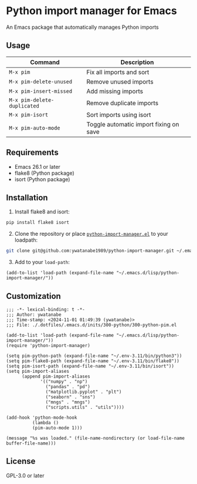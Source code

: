 # Python import manager for Emacs

An Emacs package that automatically manages Python imports

## Usage

| Command | Description |
|---------|-------------|
| `M-x pim` | Fix all imports and sort |
| `M-x pim-delete-unused` | Remove unused imports |
| `M-x pim-insert-missed` | Add missing imports |
| `M-x pim-delete-duplicated` | Remove duplicate imports |
| `M-x pim-isort` | Sort imports using isort |
| `M-x pim-auto-mode` | Toggle automatic import fixing on save |

## Requirements

- Emacs 26.1 or later
- flake8 (Python package)
- isort (Python package)

## Installation

1. Install flake8 and isort:
```bash
pip install flake8 isort
```

2. Clone the repository or place [`python-import-manager.el`](python-import-manager.el) to your loadpath:
```bash
git clone git@github.com:ywatanabe1989/python-import-manager.git ~/.emacs.d/lisp/python-import-manager
```

3. Add to your `load-path`:
```elisp
(add-to-list 'load-path (expand-file-name "~/.emacs.d/lisp/python-import-manager/"))
```

## Customization

```elisp
;;; -*- lexical-binding: t -*-
;;; Author: ywatanabe
;;; Time-stamp: <2024-11-01 01:49:39 (ywatanabe)>
;;; File: ./.dotfiles/.emacs.d/inits/300-python/300-python-pim.el

(add-to-list 'load-path (expand-file-name "~/.emacs.d/lisp/python-import-manager/"))
(require 'python-import-manager)

(setq pim-python-path (expand-file-name "~/.env-3.11/bin/python3"))
(setq pim-flake8-path (expand-file-name "~/.env-3.11/bin/flake8"))
(setq pim-isort-path (expand-file-name "~/.env-3.11/bin/isort"))
(setq pim-import-aliases
      (append pim-import-aliases
             '(("numpy" . "np")
               ("pandas" . "pd")
               ("matplotlib.pyplot" . "plt")
               ("seaborn" . "sns")
               ("mngs" . "mngs")
               ("scripts.utils" . "utils"))))

(add-hook 'python-mode-hook
          (lambda ()
          (pim-auto-mode 1)))

(message "%s was loaded." (file-name-nondirectory (or load-file-name buffer-file-name)))
```

## License

GPL-3.0 or later



